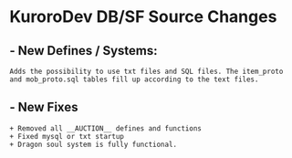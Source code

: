 # KuroroDev DB/SF Source Changes


## - New Defines / Systems: ##
``Adds the possibility to use txt files and SQL files. The item_proto and mob_proto.sql tables fill up according to the text files.  ``

## - New Fixes
```
+ Removed all __AUCTION__ defines and functions
+ Fixed mysql or txt startup 
+ Dragon soul system is fully functional.
```

